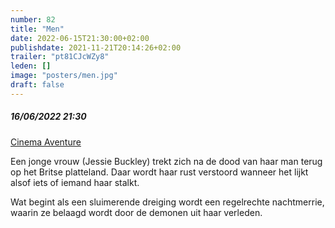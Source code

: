 ```yaml
---
number: 82
title: "Men"
date: 2022-06-15T21:30:00+02:00
publishdate: 2021-11-21T20:14:26+02:00
trailer: "pt81CJcWZy8"
leden: []
image: "posters/men.jpg"
draft: false
---
```


##### 16/06/2022 21:30

[Cinema Aventure](https://cinema-aventure.be/catalogue/movie/?AE411950-3D4A-CCC2-A16F-4248B8FFACE7)

Een jonge vrouw (Jessie Buckley) trekt zich na de dood van haar man terug op het Britse platteland.
Daar wordt haar rust verstoord wanneer het lijkt alsof iets of iemand haar stalkt.
 <!--more-->
 Wat begint als een sluimerende dreiging wordt een regelrechte nachtmerrie,
 waarin ze belaagd wordt door de demonen uit haar verleden.
